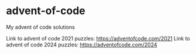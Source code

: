 # advent-of-code
My advent of code solutions

Link to advent of code 2021 puzzles: https://adventofcode.com/2021
Link to advent of code 2024 puzzles: https://adventofcode.com/2024